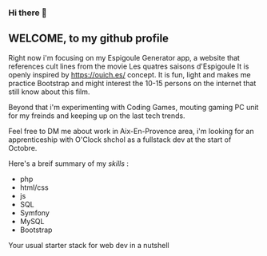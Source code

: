 ### Hi there 👋

## WELCOME, to my github profile

Right now i'm focusing on my Espigoule Generator app, a website that references cult lines from the movie Les quatres saisons d'Espigoule
It is openly inspired by https://ouich.es/ concept. It is fun, light and makes me practice Bootstrap and might interest the 10-15 persons on the internet that still know about this film.

Beyond that i'm experimenting with Coding Games, mouting gaming PC unit for my freinds and keeping up on the last tech trends.

Feel free to DM me about work in Aix-En-Provence area, i'm looking for an apprenticeship with O'Clock shchol as a fullstack dev at the start of Octobre.

Here's a breif summary of my *skills* :
- php
- html/css
- js
- SQL
- Symfony
- MySQL
- Bootstrap


Your usual starter stack for web dev in a nutshell

<!-- Je me connais, si je mets pas ce lien ici je vais le perdre -> https://code-garage.fr/blog/comment-personnaliser-son-profil-github-avec-un-fichier-readme/ -->
